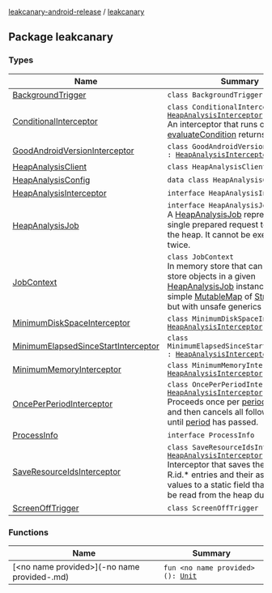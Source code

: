 [leakcanary-android-release](../index.md) / [leakcanary](./index.md)

## Package leakcanary

### Types

| Name | Summary |
|---|---|
| [BackgroundTrigger](-background-trigger/index.md) | `class BackgroundTrigger` |
| [ConditionalInterceptor](-conditional-interceptor/index.md) | `class ConditionalInterceptor : `[`HeapAnalysisInterceptor`](-heap-analysis-interceptor/index.md)<br>An interceptor that runs only when [evaluateCondition](#) returns true. |
| [GoodAndroidVersionInterceptor](-good-android-version-interceptor/index.md) | `class GoodAndroidVersionInterceptor : `[`HeapAnalysisInterceptor`](-heap-analysis-interceptor/index.md) |
| [HeapAnalysisClient](-heap-analysis-client/index.md) | `class HeapAnalysisClient` |
| [HeapAnalysisConfig](-heap-analysis-config/index.md) | `data class HeapAnalysisConfig` |
| [HeapAnalysisInterceptor](-heap-analysis-interceptor/index.md) | `interface HeapAnalysisInterceptor` |
| [HeapAnalysisJob](-heap-analysis-job/index.md) | `interface HeapAnalysisJob`<br>A [HeapAnalysisJob](-heap-analysis-job/index.md) represents a single prepared request to analyze the heap. It cannot be executed twice. |
| [JobContext](-job-context/index.md) | `class JobContext`<br>In memory store that can be used to store objects in a given [HeapAnalysisJob](-heap-analysis-job/index.md) instance. This is a simple [MutableMap](https://kotlinlang.org/api/latest/jvm/stdlib/kotlin.collections/-mutable-map/index.html) of [String](https://kotlinlang.org/api/latest/jvm/stdlib/kotlin/-string/index.html) to [Any](https://kotlinlang.org/api/latest/jvm/stdlib/kotlin/-any/index.html), but with unsafe generics access. |
| [MinimumDiskSpaceInterceptor](-minimum-disk-space-interceptor/index.md) | `class MinimumDiskSpaceInterceptor : `[`HeapAnalysisInterceptor`](-heap-analysis-interceptor/index.md) |
| [MinimumElapsedSinceStartInterceptor](-minimum-elapsed-since-start-interceptor/index.md) | `class MinimumElapsedSinceStartInterceptor : `[`HeapAnalysisInterceptor`](-heap-analysis-interceptor/index.md) |
| [MinimumMemoryInterceptor](-minimum-memory-interceptor/index.md) | `class MinimumMemoryInterceptor : `[`HeapAnalysisInterceptor`](-heap-analysis-interceptor/index.md) |
| [OncePerPeriodInterceptor](-once-per-period-interceptor/index.md) | `class OncePerPeriodInterceptor : `[`HeapAnalysisInterceptor`](-heap-analysis-interceptor/index.md)<br>Proceeds once per [period](#) (of time) and then cancels all follow up jobs until [period](#) has passed. |
| [ProcessInfo](-process-info/index.md) | `interface ProcessInfo` |
| [SaveResourceIdsInterceptor](-save-resource-ids-interceptor/index.md) | `class SaveResourceIdsInterceptor : `[`HeapAnalysisInterceptor`](-heap-analysis-interceptor/index.md)<br>Interceptor that saves the names of R.id.* entries and their associated int values to a static field that can then be read from the heap dump. |
| [ScreenOffTrigger](-screen-off-trigger/index.md) | `class ScreenOffTrigger` |

### Functions

| Name | Summary |
|---|---|
| [&lt;no name provided&gt;](-no name provided-.md) | `fun <no name provided>(): `[`Unit`](https://kotlinlang.org/api/latest/jvm/stdlib/kotlin/-unit/index.html) |
